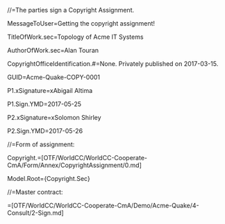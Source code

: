 //=The parties sign a Copyright Assignment.

MessageToUser=Getting the copyright assignment!

TitleOfWork.sec=Topology of Acme IT Systems

AuthorOfWork.sec=Alan Touran

CopyrightOfficeIdentification.#=None.  Privately published on 2017-03-15.

GUID=Acme-Quake-COPY-0001

P1.xSignature=xAbigail Altima

P1.Sign.YMD=2017-05-25

P2.xSignature=xSolomon Shirley

P2.Sign.YMD=2017-05-26

//=Form of assignment:

Copyright.=[OTF/WorldCC/WorldCC-Cooperate-CmA/Form/Annex/CopyrightAssignment/0.md]

Model.Root={Copyright.Sec}

//=Master contract:

=[OTF/WorldCC/WorldCC-Cooperate-CmA/Demo/Acme-Quake/4-Consult/2-Sign.md]
